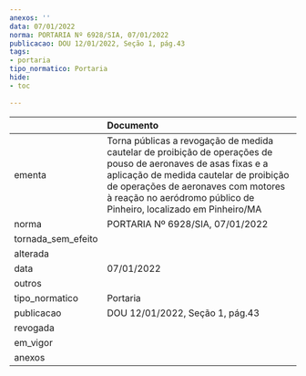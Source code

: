 ```yaml
---
anexos: ''
data: 07/01/2022
norma: PORTARIA Nº 6928/SIA, 07/01/2022
publicacao: DOU 12/01/2022, Seção 1, pág.43
tags:
- portaria
tipo_normatico: Portaria
hide: 
- toc 
 
---
```


|                    | Documento                                                                                                                                                                                                                                                            |
|:-------------------|:---------------------------------------------------------------------------------------------------------------------------------------------------------------------------------------------------------------------------------------------------------------------|
| ementa             | Torna públicas a revogação de medida cautelar de proibição de operações de pouso de aeronaves de asas fixas e a aplicação de medida cautelar de proibição de operações de aeronaves com motores à reação no aeródromo público de Pinheiro, localizado em Pinheiro/MA |
| norma              | PORTARIA Nº 6928/SIA, 07/01/2022                                                                                                                                                                                                                                     |
| tornada_sem_efeito |                                                                                                                                                                                                                                                                      |
| alterada           |                                                                                                                                                                                                                                                                      |
| data               | 07/01/2022                                                                                                                                                                                                                                                           |
| outros             |                                                                                                                                                                                                                                                                      |
| tipo_normatico     | Portaria                                                                                                                                                                                                                                                             |
| publicacao         | DOU 12/01/2022, Seção 1, pág.43                                                                                                                                                                                                                                      |
| revogada           |                                                                                                                                                                                                                                                                      |
| em_vigor           |                                                                                                                                                                                                                                                                      |
| anexos             |                                                                                                                                                                                                                                                                      |